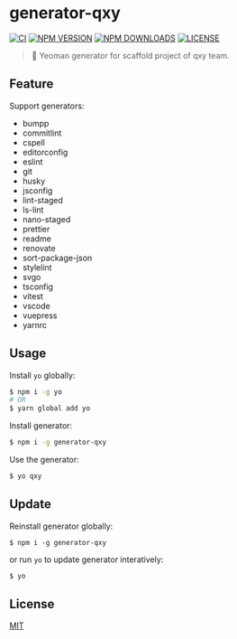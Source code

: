 # generator-qxy

[![CI](https://github.com/qxy-fe/generator-qxy/workflows/CI/badge.svg)](https://github.com/qxy-fe/generator-qxy/actions)
[![NPM VERSION](https://img.shields.io/npm/v/generator-qxy.svg)](https://www.npmjs.com/package/generator-qxy)
[![NPM DOWNLOADS](https://img.shields.io/npm/dy/generator-qxy.svg)](https://www.npmjs.com/package/generator-qxy)
[![LICENSE](https://img.shields.io/github/license/qxy-fe/generator-qxy.svg)](https://github.com/qxy-fe/generator-qxy/blob/main/LICENSE)

> 🤟 Yeoman generator for scaffold project of qxy team.

## Feature

Support generators:

- bumpp
- commitlint
- cspell
- editorconfig
- eslint
- git
- husky
- jsconfig
- lint-staged
- ls-lint
- nano-staged
- prettier
- readme
- renovate
- sort-package-json
- stylelint
- svgo
- tsconfig
- vitest
- vscode
- vuepress
- yarnrc

## Usage

Install `yo` globally:

```sh
$ npm i -g yo
# OR
$ yarn global add yo
```

Install generator:

```sh
$ npm i -g generator-qxy
```

Use the generator:

```sh
$ yo qxy
```

## Update

Reinstall generator globally:

```
$ npm i -g generator-qxy
```

or run `yo` to update generator interatively:

```sh
$ yo
```

## License

[MIT](./LICENSE)
